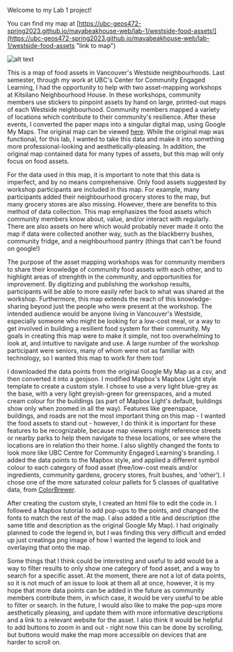Welcome to my Lab 1 project!

You can find my map at [https://ubc-geos472-spring2023.github.io/mayabeakhouse-web/lab-1/westside-food-assets!](https://ubc-geos472-spring2023.github.io/mayabeakhouse-web/lab-1/westside-food-assets "link to map")

![alt text](https://ubc-geos472-spring2023.github.io/mayabeakhouse-web/lab-1/food-asset-map-screenshot.png "screenshot of map")

This is a map of food assets in Vancouver's Westside neighbourhoods. Last semester, through my work at UBC's Center for Community Engaged Learning, I had the opportunity to help with two asset-mapping workshops at Kitsilano Neighbourhood House. In these workshops, community members use stickers to pinpoint assets by hand on large, printed-out maps of each Westside neighbourhood. Community members mapped a variety of locations which contribute to their community's resilience. After these events, I converted the paper maps into a singular digital map, using Google My Maps. The original map can be viewed [here](https://www.google.com/maps/d/viewer?mid=1jAnHow_6mJTe-SMInLCTOGm7eXybwBM&ll=49.24869535560273%2C-123.13576499785472&z=12). While the original map was functional, for this lab, I wanted to take this data and make it into something more professional-looking and aesthetically-pleasing. In addition, the original map contained data for many types of assets, but this map will only focus on food assets. 

For the data used in this map, it is important to note that this data is imperfect, and by no means comprehensive. Only food assets suggested by workshop participants are included in this map. For example, many participants added their neighbourhood grocery stores to the map, but many grocery stores are also missing. However, there are benefits to this method of data collection. This map emphasizes the food assets which community members know about, value, and/or interact with regularly. There are also assets on here which would probably never made it onto the map if data were collected another way, such as the blackberry bushes, community fridge, and a neighbourhood pantry (things that can't be found on google!)

The purpose of the asset mapping workshops was for community members to share their knowledge of community food assets with each other, and to highlight areas of strenghth in the community, and opportunities for improvement. By digitizing and publishing the workshop results, participants  will be able to more easily refer back to what was shared at the workshop. Furthermore, this map extends the reach of this knowledge-sharing beyond just the people who were present at the workshop. The intended audience would be anyone living in Vancouver's Westside, especially someone who might be looking for a low-cost meal, or a way to get involved in building a resilient food system for their community. My goals in creating this map were to make it simple, not too overwhelming to look at, and intuitive to navigate and use. A large number of the workshop participant were seniors, many of whom were not as familiar with technology, so I wanted this map to work for them too!

I downloaded the data points from the original Google My Map as a csv, and then converted it into a geojson. I modified Mapbox's Mapbox Light style template to create a custom style. I chose to use a very light blue-grey as the base, with a very light greyish-green for greenspaces, and a muted cream colour for the buildings (as part of Mapbox Light's default, buildings show only when zoomed in all the way). Features like greenspace, buildings, and roads are not the most important thing on this map - I wanted the food assets to stand out - however, I do think it is important for these features to be recognizable, because map viewers might reference streets or nearby parks to help them navigate to these locations, or see where the locations are in relation tho their home. I also slightly changed the fonts to look more like UBC Centre for Community Engaged Learning's branding. I added the data points to the Mapbox style, and applied a different symbol colour to each category of food asset (free/low-cost meals and/or ingredients, community gardens, grocery stores, fruit bushes, and 'other'). I chose one of the more saturated colour pallets for 5 classes of qualitative data, from [ColorBrewer](https://colorbrewer2.org/). 

After creating the custom style, I created an html file to edit the code in. I followed a Mapbox tutorial to add pop-ups to the points, and changed the fonts to match the rest of the map. I also added a title and description (the same title and description as the original Google My Map). I had originally planned to code the legend in, but I was finding this very difficult and ended up just creatinga png image of how I wanted the legend to look and overlaying that onto the map. 

Some things that I think could be interesting and useful to add would be a way to filter results to only show one category of food asset, and a way to search for a specific asset. At the moment, there are not a lot of data points, so it is not much of an issue to look at them all at once, however, it is my hope that more data points can be added in the future as community members contribute them, in which case, it would be very useful to be able to filter or search. In the future, I would also like to make the pop-ups more aesthetically pleasing, and update them with more informative descriptions and a link to a relevant website for the asset. I also think it would be helpful to add buttons to zoom in and out - right now this can be done by scrolling, but buttons would make the map more accessible on devices that are harder to scroll on. 
